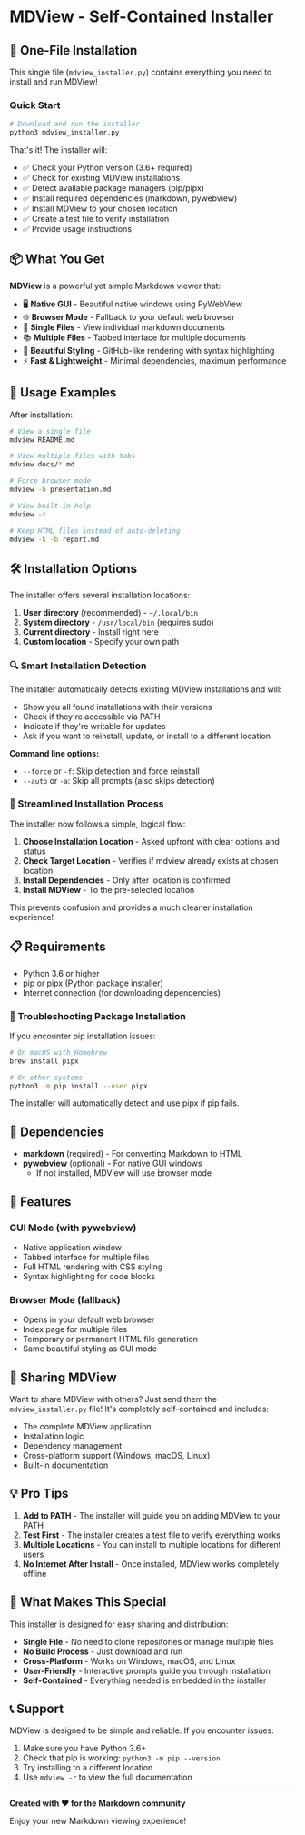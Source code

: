 # MDView - Self-Contained Installer

## 🚀 One-File Installation

This single file (`mdview_installer.py`) contains everything you need to install and run MDView!

### Quick Start

```bash
# Download and run the installer
python3 mdview_installer.py
```

That's it! The installer will:
- ✅ Check your Python version (3.6+ required)
- ✅ Check for existing MDView installations
- ✅ Detect available package managers (pip/pipx)
- ✅ Install required dependencies (markdown, pywebview)
- ✅ Install MDView to your chosen location
- ✅ Create a test file to verify installation
- ✅ Provide usage instructions

## 📦 What You Get

**MDView** is a powerful yet simple Markdown viewer that:

- 🖥️ **Native GUI** - Beautiful native windows using PyWebView
- 🌐 **Browser Mode** - Fallback to your default web browser
- 📄 **Single Files** - View individual markdown documents
- 📚 **Multiple Files** - Tabbed interface for multiple documents
- 🎨 **Beautiful Styling** - GitHub-like rendering with syntax highlighting
- ⚡ **Fast & Lightweight** - Minimal dependencies, maximum performance

## 🎯 Usage Examples

After installation:

```bash
# View a single file
mdview README.md

# View multiple files with tabs
mdview docs/*.md

# Force browser mode
mdview -b presentation.md

# View built-in help
mdview -r

# Keep HTML files instead of auto-deleting
mdview -k -b report.md
```

## 🛠️ Installation Options

The installer offers several installation locations:

1. **User directory** (recommended) - `~/.local/bin`
2. **System directory** - `/usr/local/bin` (requires sudo)
3. **Current directory** - Install right here
4. **Custom location** - Specify your own path

### 🔍 Smart Installation Detection

The installer automatically detects existing MDView installations and will:
- Show you all found installations with their versions
- Check if they're accessible via PATH
- Indicate if they're writable for updates
- Ask if you want to reinstall, update, or install to a different location

**Command line options:**
- `--force` or `-f`: Skip detection and force reinstall
- `--auto` or `-a`: Skip all prompts (also skips detection)

### 🎯 Streamlined Installation Process

The installer now follows a simple, logical flow:

1. **Choose Installation Location** - Asked upfront with clear options and status
2. **Check Target Location** - Verifies if mdview already exists at chosen location
3. **Install Dependencies** - Only after location is confirmed
4. **Install MDView** - To the pre-selected location

This prevents confusion and provides a much cleaner installation experience!

## 📋 Requirements

- Python 3.6 or higher
- pip or pipx (Python package installer)
- Internet connection (for downloading dependencies)

### 🔧 Troubleshooting Package Installation

If you encounter pip installation issues:

```bash
# On macOS with Homebrew
brew install pipx

# On other systems
python3 -m pip install --user pipx
```

The installer will automatically detect and use pipx if pip fails.

## 🔧 Dependencies

- **markdown** (required) - For converting Markdown to HTML
- **pywebview** (optional) - For native GUI windows
  - If not installed, MDView will use browser mode

## 🎨 Features

### GUI Mode (with pywebview)
- Native application window
- Tabbed interface for multiple files
- Full HTML rendering with CSS styling
- Syntax highlighting for code blocks

### Browser Mode (fallback)
- Opens in your default web browser
- Index page for multiple files
- Temporary or permanent HTML file generation
- Same beautiful styling as GUI mode

## 🚚 Sharing MDView

Want to share MDView with others? Just send them the `mdview_installer.py` file! It's completely self-contained and includes:

- The complete MDView application
- Installation logic
- Dependency management
- Cross-platform support (Windows, macOS, Linux)
- Built-in documentation

## 💡 Pro Tips

1. **Add to PATH** - The installer will guide you on adding MDView to your PATH
2. **Test First** - The installer creates a test file to verify everything works
3. **Multiple Locations** - You can install to multiple locations for different users
4. **No Internet After Install** - Once installed, MDView works completely offline

## 🎉 What Makes This Special

This installer is designed for easy sharing and distribution:

- **Single File** - No need to clone repositories or manage multiple files
- **No Build Process** - Just download and run
- **Cross-Platform** - Works on Windows, macOS, and Linux
- **User-Friendly** - Interactive prompts guide you through installation
- **Self-Contained** - Everything needed is embedded in the installer

## 📞 Support

MDView is designed to be simple and reliable. If you encounter issues:

1. Make sure you have Python 3.6+
2. Check that pip is working: `python3 -m pip --version`
3. Try installing to a different location
4. Use `mdview -r` to view the full documentation

---

**Created with ❤️ for the Markdown community**

Enjoy your new Markdown viewing experience!